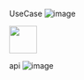 UseCase
![image](https://github.com/noeyodeel/Schedule/assets/103111681/503f9ce2-1c74-43bf-8b9a-c2e79524ef60)

<img src="https://github.com/noeyodeel/Schedule/assets/103111681/503f9ce2-1c74-43bf-8b9a-c2e79524ef60" width="50" height="50"/>

api 
![image](https://github.com/noeyodeel/Schedule/assets/103111681/f0b7125f-722c-48cb-8fc1-912c4b790222)



